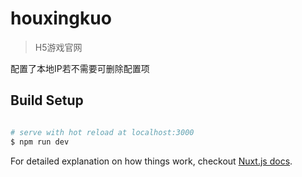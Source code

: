 # houxingkuo

> H5游戏官网

配置了本地IP若不需要可删除配置项

## Build Setup

``` bash

# serve with hot reload at localhost:3000
$ npm run dev

```

For detailed explanation on how things work, checkout [Nuxt.js docs](https://nuxtjs.org).
